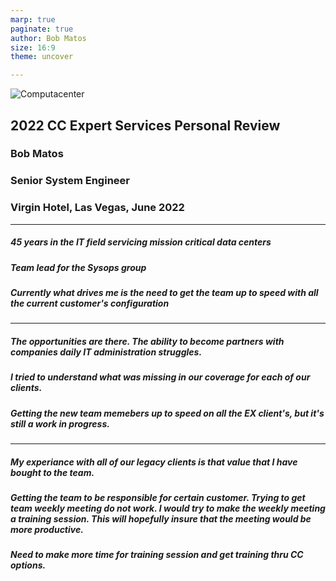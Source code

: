 ```yaml
---
marp: true
paginate: true
author: Bob Matos
size: 16:9
theme: uncover

---
```


<style>
  :root {
    --color-background: #9BCFDF;
    --color-foreground: #101010;
  }
</style>


![Computacenter](https://upload.wikimedia.org/wikipedia/en/thumb/3/34/Computacenter_logo.svg/220px-Computacenter_logo.svg.png)
## 2022 CC Expert Services Personal Review
  ### Bob Matos
  ### Senior System Engineer
  ### Virgin Hotel, Las Vegas, June 2022

---
##### 45 years in the IT field servicing mission critical data centers
##### Team lead for the Sysops group
##### Currently what drives me is the need to get the team up to speed with all the current customer's configuration

---
##### The opportunities are there. The ability to become partners with companies  daily IT administration struggles.
#####  I tried to understand what was missing in our coverage for each of our clients.
##### Getting the new team memebers up to speed on all the EX client's, but it's still a work in progress.
---
##### My experiance with all of our legacy clients is that value that I have bought to the team.
##### Getting the team to be responsible for certain customer. Trying to get team weekly meeting do not work. I would try to make the weekly meeting a training session. This will hopefully insure that the meeting would be more productive. 
##### Need to make more time for training session and get training thru CC options.
